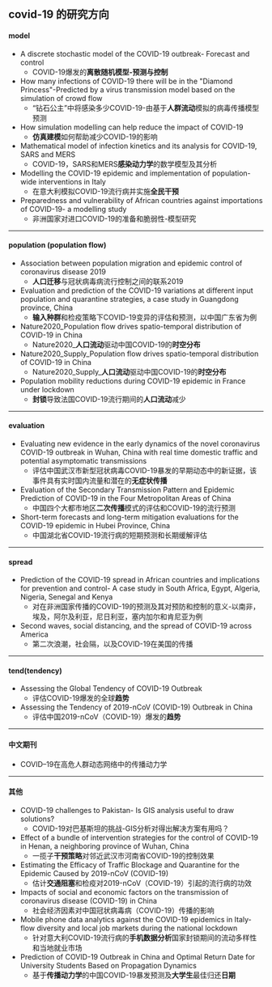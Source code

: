 ## covid-19 的研究方向

####  model

* A discrete stochastic model of the COVID-19 outbreak- Forecast and control
  * COVID-19爆发的**离散随机模型-预测与控制**
* How many infections of COVID-19 there will be in the "Diamond Princess"-Predicted by a virus transmission model based on the simulation of crowd flow
  * “钻石公主”中将感染多少COVID-19-由基于**人群流动**模拟的病毒传播模型预测
* How simulation modelling can help reduce the impact of COVID-19
  * **仿真建模**如何帮助减少COVID-19的影响
* Mathematical model of infection kinetics and its analysis for COVID-19, SARS and MERS
  * COVID-19，SARS和MERS**感染动力学**的数学模型及其分析
* Modelling the COVID-19 epidemic and implementation of population-wide interventions in Italy
  * 在意大利模拟COVID-19流行病并实施**全民干预**
* Preparedness and vulnerability of African countries against importations of COVID-19- a modelling study
  * 非洲国家对进口COVID-19的准备和脆弱性-模型研究

---

#### population (population flow)

* Association between population migration and epidemic control of coronavirus disease 2019
  * **人口迁移**与冠状病毒病流行控制之间的联系2019
* Evaluation and prediction of the COVID-19 variations at different input population and quarantine strategies, a case study in Guangdong province, China
  * **输入种群**和检疫策略下COVID-19变异的评估和预测，以中国广东省为例
* Nature2020_Population flow drives spatio-temporal distribution of COVID-19 in China
  * Nature2020_**人口流动**驱动中国COVID-19的**时空分布**
* Nature2020_Supply_Population flow drives spatio-temporal distribution of COVID-19 in China
  * Nature2020_Supply_**人口流动**驱动中国COVID-19的**时空分布**
* Population mobility reductions during COVID-19 epidemic in France under lockdown
  * **封锁**导致法国COVID-19流行期间的**人口流动**减少

---

#### evaluation

* Evaluating new evidence in the early dynamics of the novel coronavirus COVID-19 outbreak in Wuhan, China with real time domestic traffic and potential asymptomatic transmissions 
  * 评估中国武汉市新型冠状病毒COVID-19暴发的早期动态中的新证据，该事件具有实时国内流量和潜在的**无症状传播**
* Evaluation of the Secondary Transmission Pattern and Epidemic Prediction of COVID-19 in the Four Metropolitan Areas of China
  * 中国四个大都市地区**二次传播**模式的评估和COVID-19的流行预测
* Short-term forecasts and long-term mitigation evaluations for the COVID-19 epidemic in Hubei Province, China
  * 中国湖北省COVID-19流行病的短期预测和长期缓解评估

---

#### spread

* Prediction of the COVID-19 spread in African countries and implications for prevention and control- A case study in South Africa, Egypt, Algeria, Nigeria, Senegal and Kenya
  * 对在非洲国家传播的COVID-19的预测及其对预防和控制的意义-以南非，埃及，阿尔及利亚，尼日利亚，塞内加尔和肯尼亚为例
* Second waves, social distancing, and the spread of COVID-19 across America 
  * 第二次浪潮，社会隔，以及COVID-19在美国的传播

---

#### tend(tendency)

* Assessing the Global Tendency of COVID-19 Outbreak
  * 评估COVID-19爆发的全球**趋势**
* Assessing the Tendency of 2019-nCoV (COVID-19) Outbreak in China 
  * 评估中国2019-nCoV（COVID-19）爆发的**趋势**

---

#### 中文期刊

* COVID–19在高危人群动态网络中的传播动力学

---

#### 其他

* COVID-19 challenges to Pakistan- Is GIS analysis useful to draw solutions?
  * COVID-19对巴基斯坦的挑战-GIS分析对得出解决方案有用吗？
* Effect of a bundle of intervention strategies for the control of COVID-19 in Henan, a neighboring province of Wuhan, China
  * 一揽子**干预策略**对邻近武汉市河南省COVID-19的控制效果
* Estimating the Efficacy of Traffic Blockage and Quarantine for the Epidemic Caused by 2019-nCoV (COVID-19)
  * 估计**交通阻塞**和检疫对2019-nCoV（COVID-19）引起的流行病的功效
* Impacts of social and economic factors on the transmission of coronavirus disease (COVID-19) in China
  * 社会经济因素对中国冠状病毒病（COVID-19）传播的影响
* Mobile phone data analytics against the COVID-19 epidemics in Italy- flow diversity and local job markets during the national lockdown
  * 针对意大利COVID-19流行病的**手机数据分析**国家封锁期间的流动多样性和当地就业市场
* Prediction of COVID-19 Outbreak in China and Optimal Return Date for University Students Based on Propagation Dynamics
  * 基于**传播动力学**的中国COVID-19暴发预测及**大学生**最佳归还**日期**

